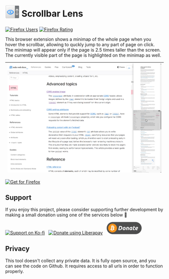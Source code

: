 # <sub><img src="./src/icon.png" height="45" width="45"></sub> Scrollbar Lens

[![Firefox Users](https://img.shields.io/amo/users/scrollbar-lens?color=%23FF6611&label=users)](https://addons.mozilla.org/firefox/addon/scrollbar-lens/)
[![Firefox Rating](https://img.shields.io/amo/stars/scrollbar-lens?color=%23FF6611&label=stars)](https://addons.mozilla.org/firefox/addon/scrollbar-lens/)

This browser extension shows a minimap of the whole page when you hover the scrollbar, allowing to quckly jump to any part of page on click. The minimap will appear only if the page is 2.5 times taller than the screen. The currently visible part of the page is highlighted on the minimap as well. 

| ![Screenshot 1](assets/screenshot.png) |
|-|

<a href="https://addons.mozilla.org/firefox/addon/scrollbar-lens/"><img src="https://user-images.githubusercontent.com/585534/107280546-7b9b2a00-6a26-11eb-8f9f-f95932f4bfec.png" alt="Get for Firefox"></a>

## Support
If you enjoy this project, please consider supporting further development by making a small donation using one of the services below 🙏 

<a href="https://ko-fi.com/emvaized"><img src="https://cdn.prod.website-files.com/5c14e387dab576fe667689cf/64f1a9ddd0246590df69ea0b_kofi_long_button_red%25402x-p-800.png" alt="Support on Ko-fi" height="40"></a> &nbsp; <a href="https://liberapay.com/emvaized/donate"><img alt="Donate using Liberapay" src="https://liberapay.com/assets/widgets/donate.svg" height="40"></a> &nbsp; <a href="https://emvaized.github.io/donate/bitcoin/"><img src="https://github.com/emvaized/emvaized.github.io/blob/main/donate/bitcoin/assets/bitcoin-donate-button.png?raw=true" alt="Donate Bitcoin" height="40" /></a>

## Privacy
This tool doesn't collect any private data. It is fully open source, and you can see the code on Github. It requires access to all urls in order to function properly.